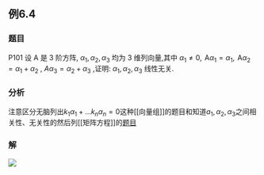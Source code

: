 ## 例6.4
### 题目
P101 设 $\mathrm{A}$ 是 3 阶方阵, ${\alpha }_{1},{\alpha }_{2},{\alpha }_{3}$ 均为 3 维列向量,其中 ${\alpha }_{1} \neq 0,\mathrm{\;A}{\alpha }_{1} = {\alpha }_{1},\mathrm{\;A}{\alpha }_{2} = {\alpha }_{1} + {\alpha }_{2}$ , $A{\alpha }_{3} = {\alpha }_{2} + {\alpha }_{3}$ ,证明: ${\alpha }_{1},{\alpha }_{2},{\alpha }_{3}$ 线性无关.
### 分析
注意区分无脑列出$k_{1}\alpha_{1}+\dots k_{n}\alpha_{n}=0$这种[[向量组]]的题目和知道$a_{1},\alpha_{2},\alpha_{3}$之间相关性、无关性的然后列[[矩阵方程]]的[题目](https://www.bilibili.com/video/BV13A4Ze3Em5?t=28.0&p=61)
### 解
![](https://img.hwenyi.tech/202410190238847.webp)

